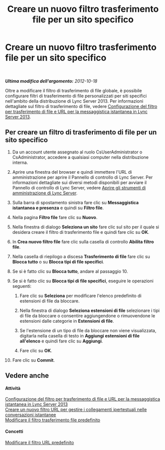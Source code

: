﻿---
title: Creare un nuovo filtro trasferimento file per un sito specifico
TOCTitle: Creare un nuovo filtro trasferimento file per un sito specifico
ms:assetid: d0006487-5217-491c-b730-e6c551cd9825
ms:mtpsurl: https://technet.microsoft.com/it-it/library/Gg182589(v=OCS.15)
ms:contentKeyID: 49302036
ms.date: 08/24/2015
mtps_version: v=OCS.15
ms.translationtype: HT
---

# Creare un nuovo filtro trasferimento file per un sito specifico

 

_**Ultima modifica dell'argomento:** 2012-10-18_

Oltre a modificare il filtro di trasferimento di file globale, è possibile configurare filtri di trasferimento di file personalizzati per siti specifici nell'ambito della distribuzione di Lync Server 2013. Per informazioni dettagliate sul filtro di trasferimento di file, vedere [Configurazione del filtro per trasferimento di file e URL per la messaggistica istantanea in Lync Server 2013](lync-server-2013-configuring-file-transfer-and-url-filtering-for-instant-messaging-im.md).

## Per creare un filtro di trasferimento di file per un sito specifico

1.  Da un account utente assegnato al ruolo CsUserAdministrator o CsAdministrator, accedere a qualsiasi computer nella distribuzione interna.

2.  Aprire una finestra del browser e quindi immettere l'URL di amministrazione per aprire il Pannello di controllo di Lync Server. Per informazioni dettagliate sui diversi metodi disponibili per avviare il Pannello di controllo di Lync Server, vedere [Aprire gli strumenti di amministrazione di Lync Server](lync-server-2013-open-lync-server-administrative-tools.md).

3.  Sulla barra di spostamento sinistra fare clic su **Messaggistica istantanea e presenza** e quindi su **Filtro file**.

4.  Nella pagina **Filtro file** fare clic su **Nuovo**.

5.  Nella finestra di dialogo **Seleziona un sito** fare clic sul sito per il quale si desidera creare il filtro di trasferimento file e quindi fare clic su **OK**.

6.  In **Crea nuovo filtro file** fare clic sulla casella di controllo **Abilita filtro file**.

7.  Nella casella di riepilogo a discesa **Trasferimento di file** fare clic su **Blocca tutto** o su **Blocca tipi di file specifici**.

8.  Se si è fatto clic su **Blocca tutto**, andare al passaggio 10.

9.  Se si è fatto clic su **Blocca tipi di file specifici**, eseguire le operazioni seguenti:
    
    1.  Fare clic su **Seleziona** per modificare l'elenco predefinito di estensioni di file da bloccare.
    
    2.  Nella finestra di dialogo **Seleziona estensioni di file** selezionare i tipi di file da bloccare o consentire aggiungendone o rimuovendone le estensioni dalle categorie in **Estensioni di file**.
    
    3.  Se l'estensione di un tipo di file da bloccare non viene visualizzata, digitarla nella casella di testo in **Aggiungi estensioni di file all'elenco** e quindi fare clic su **Aggiungi**.
    
    4.  Fare clic su **OK**.

10. Fare clic su **Commit**.

## Vedere anche

#### Attività

[Configurazione del filtro per trasferimento di file e URL per la messaggistica istantanea in Lync Server 2013](lync-server-2013-configuring-file-transfer-and-url-filtering-for-instant-messaging-im.md)  
[Creare un nuovo filtro URL per gestire i collegamenti ipertestuali nelle conversazioni istantanee](lync-server-2013-create-a-new-url-filter-to-handle-hyperlinks-in-im-conversations.md)  
[Modificare il filtro trasferimento file predefinito](lync-server-2013-modify-the-default-file-transfer-filter.md)  

#### Concetti

[Modificare il filtro URL predefinito](lync-server-2013-modify-the-default-url-filter.md)

